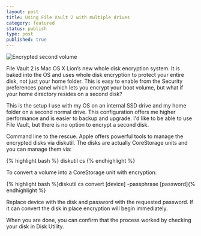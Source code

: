 ```yaml
--- 
layout: post
title: Using File Vault 2 with multiple drives
category: featured
status: publish
type: post
published: true
---
```


<p><img title="Encrypted second volume" src="http://i.imgur.com/l2Qwp.png" /></p>

File Vault 2 is Mac OS X Lion’s new whole disk encryption system. It is baked into the OS and uses whole disk encryption to protect your entire disk, not just your home folder. This is easy to enable from the Security preferences panel which lets you encrypt your boot volume, but what if your home directory resides on a second disk?

This is the setup I use with my OS on an internal SSD drive and my home folder on a second normal drive. This configuration offers me higher performance and is easier to backup and upgrade. I'd like to be able to use File Vault, but there is no option to encrypt a second disk.

Command line to the rescue. Apple offers powerful tools to manage the encrypted disks via diskutil. The disks are actually CoreStorage units and you can manage them via:

{% highlight bash %}
diskutil cs
{% endhighlight %}

To convert a volume into a CoreStorage unit with encryption:

{% highlight bash %}diskutil cs convert [device] -passphrase [password]{% endhighlight %}

Replace device with the disk and password with the requested password. If it can convert the disk in place encryption will begin immediately.

When you are done, you can confirm that the process worked by checking your disk in Disk Utility.

